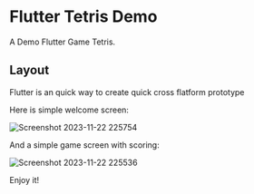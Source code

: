 # Flutter Tetris Demo

A Demo Flutter Game Tetris.

## Layout

Flutter is an quick way to create quick cross flatform prototype

Here is simple welcome screen:

![Screenshot 2023-11-22 225754](https://github.com/gameballstudio/tetris_lego/assets/87974689/d1dba875-d5df-437d-92d0-7ce0c3471e83)

And a simple game screen with scoring:

![Screenshot 2023-11-22 225536](https://github.com/gameballstudio/tetris_lego/assets/87974689/b9d3ee6c-4ed2-4f02-a1bf-45d48f3c2ab0)

Enjoy it!






